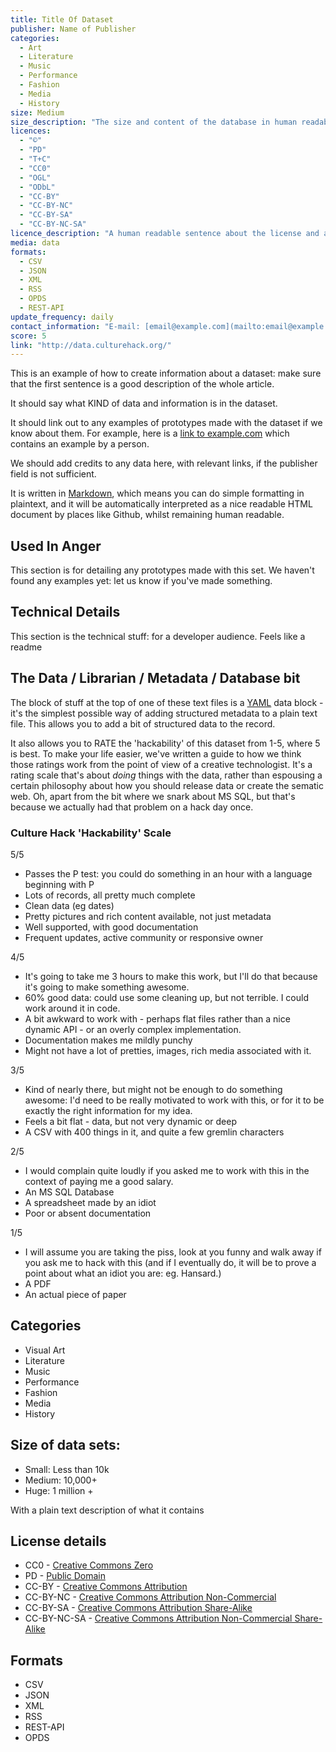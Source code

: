 ```yaml
---
title: Title Of Dataset
publisher: Name of Publisher
categories: 
  - Art
  - Literature
  - Music
  - Performance
  - Fashion
  - Media
  - History
size: Medium
size_description: "The size and content of the database in human readable sentence."  
licences: 
  - "©"
  - "PD"
  - "T+C"
  - "CC0" 
  - "OGL"
  - "ODbL"
  - "CC-BY"
  - "CC-BY-NC"
  - "CC-BY-SA"
  - "CC-BY-NC-SA"
licence_description: "A human readable sentence about the license and any limitations."
media: data
formats: 
  - CSV
  - JSON
  - XML
  - RSS
  - OPDS
  - REST-API
update_frequency: daily
contact_information: "E-mail: [email@example.com](mailto:email@example.com) Twitter: [@example](https://twitter.com/example)"
score: 5
link: "http://data.culturehack.org/"
---
```


This is an example of how to create information about a dataset: make sure that the first sentence is a good description of the whole article.

It should say what KIND of data and information is in the dataset.

It should link out to any examples of prototypes made with the dataset if we know about them. For example, here is a [link to example.com](http://www.example.com/) which contains an example by a person.

We should add credits to any data here, with relevant links, if the publisher field is not sufficient.

It is written in [Markdown](http://daringfireball.net/projects/markdown/), which means you can do simple formatting in plaintext, and it will be automatically interpreted as a nice readable HTML document by places like Github, whilst remaining human readable.

## Used In Anger

This section is for detailing any prototypes made with this set. We haven't found any examples yet: let us know if you've made something.

## Technical Details

This section is the technical stuff: for a developer audience. Feels like a readme

## The Data / Librarian / Metadata / Database bit

The block of stuff at the top of one of these text files is a [YAML](http://yaml.org) data block - it's the simplest possible way of adding structured metadata to a plain text file. This allows you to add a bit of structured data to the record. 

It also allows you to RATE the 'hackability' of this dataset from 1-5, where 5 is best. To make your life easier, we've written a guide to how we think those ratings work from the point of view of a creative technologist. It's a rating scale that's about *doing* things with the data, rather than espousing a certain philosophy about how you should release data or create the sematic web. Oh, apart from the bit where we snark about MS SQL, but that's because we actually had that problem on a hack day once.

### Culture Hack 'Hackability' Scale

5/5

* Passes the P test: you could do something in an hour with a language beginning with P
* Lots of records, all pretty much complete
* Clean data (eg dates)
* Pretty pictures and rich content available, not just metadata
* Well supported, with good documentation
* Frequent updates, active community or responsive owner

4/5

* It's going to take me 3 hours to make this work, but I'll do that because it's going to make something awesome.
* 60% good data: could use some cleaning up, but not terrible. I could work around it in code.
* A bit awkward to work with - perhaps flat files rather than a nice dynamic API - or an overly complex implementation.
* Documentation makes me mildly punchy
* Might not have a lot of pretties, images, rich media associated with it.

3/5

* Kind of nearly there, but might not be enough to do something awesome: I'd need to be really motivated to work with this, or for it to be exactly the right information for my idea.
* Feels a bit flat - data, but not very dynamic or deep
* A CSV with 400 things in it, and quite a few gremlin characters

2/5

* I would complain quite loudly if you asked me to work with this in the context of paying me a good salary.
* An MS SQL Database
* A spreadsheet made by an idiot
* Poor or absent documentation

1/5

* I will assume you are taking the piss, look at you funny and walk away if you ask me to hack with this (and if I eventually do, it will be to prove a point about what an idiot you are: eg. Hansard.)
* A PDF
* An actual piece of paper


## Categories

* Visual Art
* Literature
* Music
* Performance
* Fashion
* Media
* History

## Size of data sets:

* Small: Less than 10k
* Medium: 10,000+
* Huge: 1 million +

With a plain text description of what it contains

## License details

* CC0 - [Creative Commons Zero](http://creativecommons.org/about/cc0)
* PD - [Public Domain](http://creativecommons.org/about/pdm)
* CC-BY - [Creative Commons Attribution](http://creativecommons.org/licenses/by/3.0/)
* CC-BY-NC - [Creative Commons Attribution Non-Commercial](http://creativecommons.org/licenses/by-nc/3.0/)
* CC-BY-SA - [Creative Commons Attribution Share-Alike](http://creativecommons.org/licenses/by-sa/3.0/)
* CC-BY-NC-SA - [Creative Commons Attribution Non-Commercial Share-Alike](http://creativecommons.org/licenses/by-nc-sa/3.0/)

## Formats

* CSV
* JSON
* XML
* RSS
* REST-API
* OPDS


